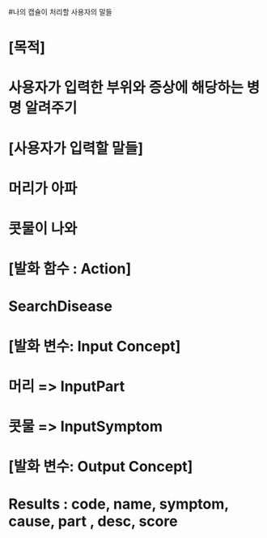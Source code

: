 #나의 캡슐이 처리할 사용자의 말들
# [목적]
# 사용자가 입력한 부위와 증상에 해당하는 병명 알려주기

# [사용자가 입력할 말들]
# 머리가 아파
# 콧물이 나와

# [발화 함수 : Action]
# SearchDisease

# [발화 변수: Input Concept]
# 머리 => InputPart
# 콧물 => InputSymptom

# [발화 변수: Output Concept]
# Results : code, name, symptom, cause, part , desc, score
